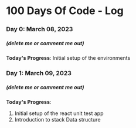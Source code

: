 # 100 Days Of Code - Log

### Day 0: March 08, 2023

##### (delete me or comment me out)

**Today's Progress**: Initial setup of the environments

### Day 1: March 09, 2023

##### (delete me or comment me out)

**Today's Progress**:

1. Initial setup of the react unit test app
2. Introduction to stack Data structure
